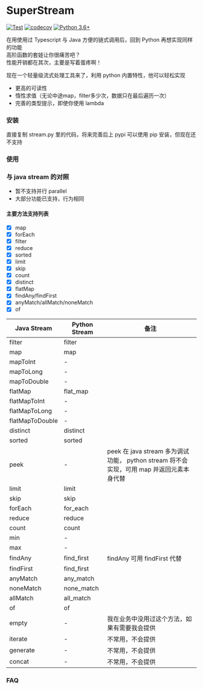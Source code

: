 # SuperStream

[![Test](https://github.com/Shimada666/super-stream/actions/workflows/main.yml/badge.svg)](https://github.com/Shimada666/super-stream/actions/workflows/main.yml)
[![codecov](https://codecov.io/gh/Shimada666/super-stream/branch/master/graph/badge.svg)](https://codecov.io/gh/Shimada666/super-stream)
[![Python 3.6+](https://img.shields.io/badge/python-3.6+-blue.svg)](https://www.python.org/downloads/release/python-360/)

在用使用过 Typescript 与 Java 方便的链式调用后，回到 Python 再想实现同样的功能  
高阶函数的套娃让你很痛苦吧？  
性能开销都在其次，主要是写着蛋疼啊！

现在一个轻量级流式处理工具来了，利用 python 内置特性，他可以轻松实现

* 更高的可读性
* 惰性求值（无论中途map，filter多少次，数据只在最后遍历一次）
* 完善的类型提示，即使你使用 lambda

### 安装

直接复制 stream.py 里的代码，将来完善后上 pypi 可以使用 pip 安装，但现在还不支持

### 使用

### 与 java stream 的对照

* 暂不支持并行 parallel
* 大部分功能已支持，行为相同

#### 主要方法支持列表
- [x] map
- [x] forEach
- [x] filter
- [x] reduce
- [x] sorted
- [x] limit
- [x] skip
- [x] count
- [x] distinct
- [x] flatMap
- [x] findAny/findFirst
- [x] anyMatch/allMatch/noneMatch
- [x] of

|  Java Stream  | Python Stream   |     备注      |
|---------------|-----------------|-----------|
|    filter     |     filter      |           |
|    map     |     map      |   |           |
|    mapToInt       |     -      |           |
|    mapToLong       |     -      |           |
|    mapToDouble       |     -      |           |
|    flatMap       |     flat_map      |           |
|    flatMapToInt       |     -      |           |
|    flatMapToLong       |     -      |           |
|    flatMapToDouble       |     -      |           |
|    distinct       |     distinct      |           |
|    sorted       |     sorted      |           |
|    peek       |      -      |    peek 在 java stream 多为调试功能， python stream 将不会实现，可用 map 并返回元素本身代替       |
|    limit       |     limit      |           |
|    skip       |     skip      |           |
|    forEach       |     for_each      |           |
|    reduce       |     reduce      |           |
|    count       |     count      |           |
|    min       |     -      |           |
|    max       |     -      |           |
|    findAny       |     find_first      |      findAny 可用 findFirst 代替     |
|    findFirst       |     find_first      |           |
|    anyMatch       |     any_match      |           |
|    noneMatch       |     none_match      |           |
|    allMatch       |     all_match      |           |
|    of       |     of      |          |
|    empty       |     -      |   我在业务中没用过这个方法，如果有需要我会提供       |
|    iterate       |     -      |    不常用，不会提供     |
|    generate       |     -      |   不常用，不会提供        |
|    concat       |     -      |    不常用，不会提供        |

### FAQ
